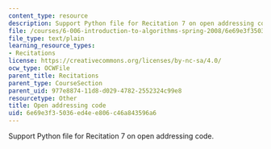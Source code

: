 ```yaml
---
content_type: resource
description: Support Python file for Recitation 7 on open addressing code.
file: /courses/6-006-introduction-to-algorithms-spring-2008/6e69e3f35036ed4ee806c46a843596a6_open_addressing_explicit.py
file_type: text/plain
learning_resource_types:
- Recitations
license: https://creativecommons.org/licenses/by-nc-sa/4.0/
ocw_type: OCWFile
parent_title: Recitations
parent_type: CourseSection
parent_uid: 977e8874-11d8-d029-4782-2552324c99e8
resourcetype: Other
title: Open addressing code
uid: 6e69e3f3-5036-ed4e-e806-c46a843596a6
---
```

Support Python file for Recitation 7 on open addressing code.